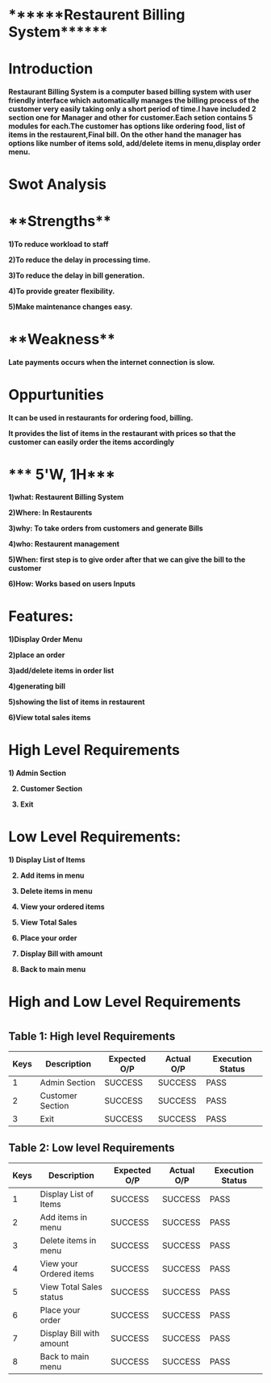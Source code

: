  <h1>                ******Restaurent Billing System******
  <h1>Introduction
  <h4>Restaurant Billing System is a computer based billing system with user friendly interface which automatically manages the billing process of the customer very easily taking only a short period of time.I have included 2 section one for Manager and other for customer.Each setion contains 5 modules for each.The customer has options like ordering food, list of items in the restaurent,Final bill. On the other hand the manager has options like number of items sold, add/delete items in menu,display order menu.
<h1>Swot Analysis
  
  <h1>**Strengths**
    
  
  <h4>1)To reduce workload to staff
   
 
    
  2)To reduce the delay in processing time.

  3)To reduce the delay in bill generation.

  4)To provide greater flexibility.  
    
 5)Make maintenance changes easy.

  <h1>**Weakness**
    
  <h4>Late payments occurs when the internet connection is slow.

 <h1>Oppurtunities
 
 <h4>It can be used in restaurants for ordering food, billing.
 
 It provides the list of items in the restaurant with prices so that the customer can easily order the items accordingly

    
  <h1>*** 5'W, 1H***
  
     
  <h4>1)what:  Restaurent Billing System
  
 
    
  2)Where: In Restaurents
    
  3)why:   To take orders from customers and generate Bills
    
  4)who:   Restaurent management
    
  5)When:  first step is to give order after that we can give the bill to the customer
    
  6)How:   Works based on users Inputs
  
  <h1> Features:
    
  
  <h4>1)Display Order Menu
    
  2)place an order
    
  3)add/delete items in order list
    
  4)generating bill
    
  5)showing the list of items in restaurent
    
  6)View total sales items

<h1>High Level Requirements

<h4>   1) Admin Section  

2) Customer Section
 
3) Exit

<h1>Low Level Requirements:

<h4>  1) Display List of Items
 
2) Add items in menu
 
3)	Delete items in menu
 
4) View your ordered items
 
5)	View Total Sales
 
6)	Place your order
 
7)	Display Bill with amount
 
8)	Back to main menu
<h1> High and Low Level Requirements<h1>
 

## Table 1: High level Requirements


| **Keys**|**Description**      |**Expected O/P** | **Actual O/P** | Execution Status |
|---------|---------------------|-----------------|----------------|------------------|
|1        | Admin Section        | SUCCESS         | SUCCESS        | PASS	            |
|2        | Customer Section    | SUCCESS         | SUCCESS        | PASS	            |
|3        | Exit                | SUCCESS         | SUCCESS        | PASS	            |

 
## Table 2: Low level Requirements

 
| **Keys**|**Description**         |**Expected O/P** | **Actual O/P** | Execution Status |
|---------|-------------------------|-----------------|----------------|------------------|
|1        | Display List of Items   | SUCCESS         | SUCCESS        | PASS	            |
|2        | Add items in menu       | SUCCESS         | SUCCESS        | PASS	            |
|3        | Delete items in menu    | SUCCESS         | SUCCESS        | PASS	            |
|4        | View your Ordered items | SUCCESS         | SUCCESS        | PASS	            |
|5        | View Total Sales status | SUCCESS         | SUCCESS        | PASS	            |
|6        | Place your order        | SUCCESS         | SUCCESS        | PASS	            |
|7        | Display Bill with amount| SUCCESS         | SUCCESS        | PASS	            |
|8        | Back to main menu       | SUCCESS         | SUCCESS        | PASS	            |

 
 


